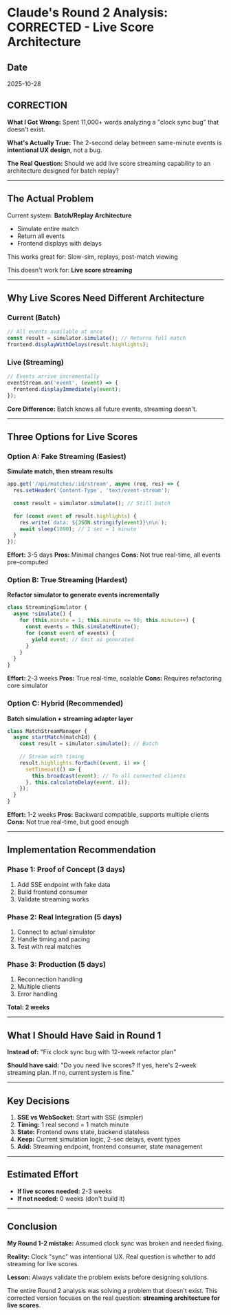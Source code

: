 # Claude's Round 2 Analysis: CORRECTED - Live Score Architecture

## Date
2025-10-28

## CORRECTION

**What I Got Wrong:** Spent 11,000+ words analyzing a "clock sync bug" that doesn't exist.

**What's Actually True:** The 2-second delay between same-minute events is **intentional UX design**, not a bug.

**The Real Question:** Should we add live score streaming capability to an architecture designed for batch replay?

---

## The Actual Problem

Current system: **Batch/Replay Architecture**
- Simulate entire match
- Return all events
- Frontend displays with delays

This works great for: Slow-sim, replays, post-match viewing

This doesn't work for: **Live score streaming**

---

## Why Live Scores Need Different Architecture

### Current (Batch)
```javascript
// All events available at once
const result = simulator.simulate(); // Returns full match
frontend.displayWithDelays(result.highlights);
```

### Live (Streaming)
```javascript
// Events arrive incrementally
eventStream.on('event', (event) => {
  frontend.displayImmediately(event);
});
```

**Core Difference:** Batch knows all future events, streaming doesn't.

---

## Three Options for Live Scores

### Option A: Fake Streaming (Easiest)
**Simulate match, then stream results**

```javascript
app.get('/api/matches/:id/stream', async (req, res) => {
  res.setHeader('Content-Type', 'text/event-stream');
  
  const result = simulator.simulate(); // Still batch
  
  for (const event of result.highlights) {
    res.write(`data: ${JSON.stringify(event)}\n\n`);
    await sleep(1000); // 1 sec = 1 minute
  }
});
```

**Effort:** 3-5 days
**Pros:** Minimal changes
**Cons:** Not true real-time, all events pre-computed

### Option B: True Streaming (Hardest)
**Refactor simulator to generate events incrementally**

```javascript
class StreamingSimulator {
  async *simulate() {
    for (this.minute = 1; this.minute <= 90; this.minute++) {
      const events = this.simulateMinute();
      for (const event of events) {
        yield event; // Emit as generated
      }
    }
  }
}
```

**Effort:** 2-3 weeks
**Pros:** True real-time, scalable
**Cons:** Requires refactoring core simulator

### Option C: Hybrid (Recommended)
**Batch simulation + streaming adapter layer**

```javascript
class MatchStreamManager {
  async startMatch(matchId) {
    const result = simulator.simulate(); // Batch
    
    // Stream with timing
    result.highlights.forEach((event, i) => {
      setTimeout(() => {
        this.broadcast(event); // To all connected clients
      }, this.calculateDelay(event, i));
    });
  }
}
```

**Effort:** 1-2 weeks
**Pros:** Backward compatible, supports multiple clients
**Cons:** Not true real-time, but good enough

---

## Implementation Recommendation

### Phase 1: Proof of Concept (3 days)
1. Add SSE endpoint with fake data
2. Build frontend consumer
3. Validate streaming works

### Phase 2: Real Integration (5 days)
1. Connect to actual simulator
2. Handle timing and pacing
3. Test with real matches

### Phase 3: Production (5 days)
1. Reconnection handling
2. Multiple clients
3. Error handling

**Total: 2 weeks**

---

## What I Should Have Said in Round 1

**Instead of:** "Fix clock sync bug with 12-week refactor plan"

**Should have said:** "Do you need live scores? If yes, here's 2-week streaming plan. If no, current system is fine."

---

## Key Decisions

1. **SSE vs WebSocket:** Start with SSE (simpler)
2. **Timing:** 1 real second = 1 match minute
3. **State:** Frontend owns state, backend stateless
4. **Keep:** Current simulation logic, 2-sec delays, event types
5. **Add:** Streaming endpoint, frontend consumer, state management

---

## Estimated Effort

- **If live scores needed:** 2-3 weeks
- **If not needed:** 0 weeks (don't build it)

---

## Conclusion

**My Round 1-2 mistake:** Assumed clock sync was broken and needed fixing.

**Reality:** Clock "sync" was intentional UX. Real question is whether to add streaming for live scores.

**Lesson:** Always validate the problem exists before designing solutions.

The entire Round 2 analysis was solving a problem that doesn't exist. This corrected version focuses on the real question: **streaming architecture for live scores**.
